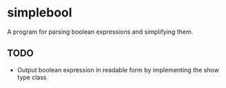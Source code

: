 # simplebool

A program for parsing boolean expressions and simplifying them.

## TODO

- Output boolean expression in readable form by implementing the show type class
